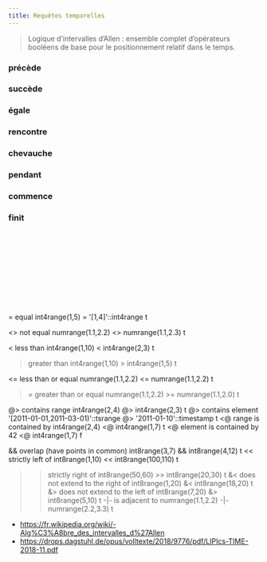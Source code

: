 ```yaml
---
title: Requêtes temporelles
---
```


> Logique d’intervalles d’Allen : ensemble complet d’opérateurs booléens de base pour le positionnement relatif dans le temps.

### précède

### succède

### égale

### rencontre

### chevauche

### pendant

### commence

### finit

<svg>

</svg>


= 	equal 	int4range(1,5) = '[1,4]'::int4range 	t

<> 	not equal 	numrange(1.1,2.2) <> numrange(1.1,2.3) 	t

< 	less than 	int4range(1,10) < int4range(2,3) 	t
> 	greater than 	int4range(1,10) > int4range(1,5) 	t

<= 	less than or equal 	numrange(1.1,2.2) <= numrange(1.1,2.2) 	t
>= 	greater than or equal 	numrange(1.1,2.2) >= numrange(1.1,2.0) 	t

@> 	contains range 	int4range(2,4) @> int4range(2,3) 	t
@> 	contains element 	'[2011-01-01,2011-03-01)'::tsrange @> '2011-01-10'::timestamp 	t
<@ 	range is contained by 	int4range(2,4) <@ int4range(1,7) 	t
<@ 	element is contained by 	42 <@ int4range(1,7) 	f

&& 	overlap (have points in common) 	int8range(3,7) && int8range(4,12) 	t
<< 	strictly left of 	int8range(1,10) << int8range(100,110) 	t
>> 	strictly right of 	int8range(50,60) >> int8range(20,30) 	t
&< 	does not extend to the right of 	int8range(1,20) &< int8range(18,20) 	t
&> 	does not extend to the left of 	int8range(7,20) &> int8range(5,10) 	t
-|- 	is adjacent to 	numrange(1.1,2.2) -|- numrange(2.2,3.3) 	t
- https://fr.wikipedia.org/wiki/-Alg%C3%A8bre_des_intervalles_d%27Allen
- https://drops.dagstuhl.de/opus/volltexte/2018/9776/pdf/LIPIcs-TIME-2018-11.pdf
